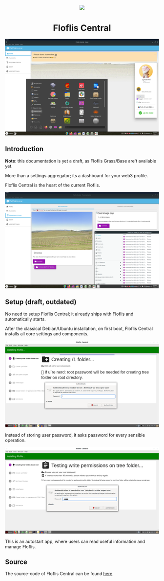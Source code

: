<center><img src="../img/icons/central.png"><h1>Floflis Central</h1></center>

![](img/screen/flofliscentral/screenshot.png)

## Introduction

**Note**: this documentation is yet a draft, as Floflis Grass/Base are't available yet.

More than a settings aggregator; its a dashboard for your web3 profile.

Floflis Central is the heart of the current Floflis.

![](img/screen/flofliscentral/screenshot2.png)

## Setup (draft, outdated)

No need to setup Floflis Central; it already ships with Floflis and automatically starts.

After the classical Debian/Ubuntu installation, on first boot, Floflis Central installs all core settings and components.

![](img/screen/flofliscentral/root.png)

Instead of storing user password, it asks password for every sensible operation.

![](img/screen/flofliscentral/rootagain.png)

This is an autostart app, where users can read useful information and manage Floflis.

## Source

The source-code of Floflis Central can be found <a href="https://github.com/Floflis/Floflis-Central" target="_blank">here</a>
